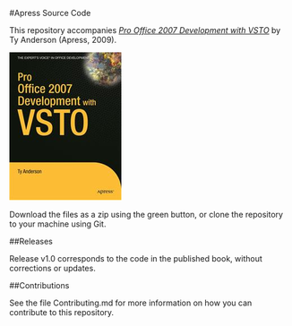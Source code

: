 #Apress Source Code

This repository accompanies [*Pro Office 2007 Development with VSTO*](http://www.apress.com/9781430210726) by Ty Anderson (Apress, 2009).

![Cover image](9781430210726.jpg)

Download the files as a zip using the green button, or clone the repository to your machine using Git.

##Releases

Release v1.0 corresponds to the code in the published book, without corrections or updates.

##Contributions

See the file Contributing.md for more information on how you can contribute to this repository.
